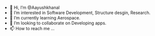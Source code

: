 - 👋 Hi, I’m @Aayushkhanal
- 👀 I’m interested in Software Development, Structure desgin, Research.
- 🌱 I’m currently learning Aerospace.
- 💞️ I’m looking to collaborate on Developing apps.
- 📫 How to reach me ...

<!---
Aayushkhanal/Aayushkhanal is a ✨ special ✨ repository because its `README.md` (this file) appears on your GitHub profile.
You can click the Preview link to take a look at your changes.
--->
